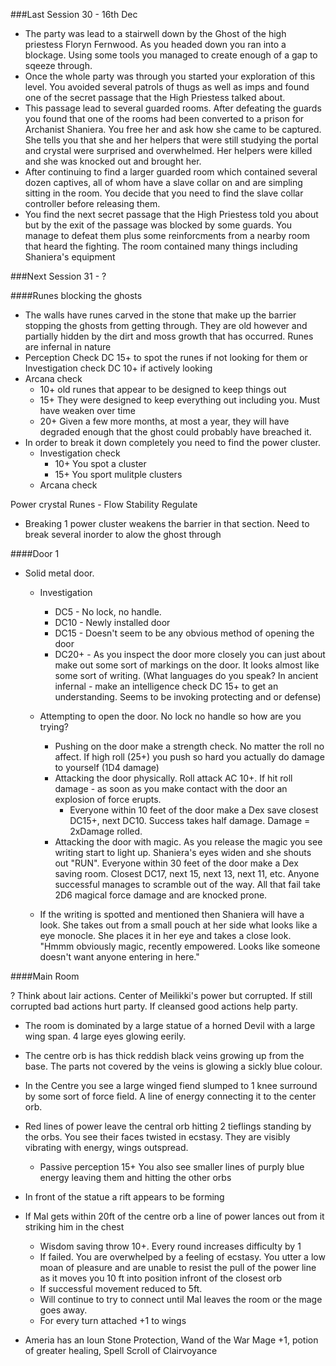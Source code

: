 ###Last Session 30 - 16th Dec

* The party was lead to a stairwell down by the Ghost of the high priestess Floryn Fernwood. As you headed down you ran into a blockage. Using some tools you managed to create enough of a gap to sqeeze through.
* Once the whole party was through you started your exploration of this level. You avoided several patrols of thugs as well as imps and found one of the secret passage that the High Priestess talked about.
* This passage lead to several guarded rooms. After defeating the guards you found that one of the rooms had been converted to a prison for Archanist Shaniera. You free her and ask how she came to be captured. She tells you that she and her helpers that were still studying the portal and crystal were surprised and overwhelmed. Her helpers were killed and she was knocked out and brought her. 
* After continuing to find a larger guarded room which contained several dozen captives, all of whom have a slave collar on and are simpling sitting in the room. You decide that you need to find the slave collar controller before releasing them.
* You find the next secret passage that the High Priestess told you about but by the exit of the passage was blocked by some guards. You manage to defeat them plus some reinforcments from a nearby room that heard the fighting. The room contained many things including Shaniera's equipment


###Next Session 31 - ?

####Runes blocking the ghosts
* The walls have runes carved in the stone that make up the barrier stopping the ghosts from getting through. They are old however and partially hidden by the dirt and moss growth that has occurred. Runes are infernal in nature
* Perception Check DC 15+ to spot the runes if not looking for them or Investigation check DC 10+ if actively looking
* Arcana check 
  * 10+ old runes that appear to be designed to keep things out
  * 15+ They were designed to keep everything out including you. Must have weaken over time
  * 20+ Given a few more months, at most a year, they will have degraded enough that the ghost could probably have breached it.
* In order to break it down completely you need to find the power cluster. 
  * Investigation check
    * 10+ You spot a cluster 
    * 15+ You sport mulitple clusters
  * Arcana check  
    
Power crystal
Runes - Flow
        Stability
        Regulate
* Breaking 1 power cluster weakens the barrier in that section. Need to break several inorder to alow the ghost through

####Door 1
* Solid metal door.
  * Investigation
    * DC5 - No lock, no handle.
    * DC10 - Newly installed door 
    * DC15 - Doesn't seem to be any obvious method of opening the door
    * DC20+ - As you inspect the door more closely you can just about make out some sort of markings on the door. It looks almost like some sort of writing. (What languages do you speak? In ancient infernal - make an intelligence check DC 15+ to get an understanding. Seems to be invoking protecting and or defense)
    
  * Attempting to open the door. No lock no handle so how are you trying?
    * Pushing on the door make a strength check. No matter the roll no affect. If high roll (25+) you push so hard you actually do damage to yourself (1D4 damage)
    * Attacking the door physically. Roll attack AC 10+. If hit roll damage - as soon as you make contact with the door an explosion of force erupts. 
      * Everyone within 10 feet of the door make a Dex save closest DC15+, next DC10. Success takes half damage. Damage = 2xDamage rolled.
    * Attacking the door with magic. As you release the magic you see writing start to light up. Shaniera's eyes widen and she shouts out "RUN". Everyone within 30 feet of the door make a Dex saving room. Closest DC17, next 15, next 13, next 11, etc. Anyone successful manages to scramble out of the way. All that fail take 2D6 magical force damage and are knocked prone. 
  
  * If the writing is spotted and mentioned then Shaniera will have a look. She takes out from a small pouch at her side what looks like a eye monocle. She places it in her eye and takes a close look. "Hmmm obviously magic, recently empowered. Looks like someone doesn't want anyone entering in here." 
      

####Main Room

? Think about lair actions. Center of Meilikki's power but corrupted. If still corrupted bad actions hurt party. If cleansed good actions help party.
* The room is dominated by a large statue of a horned Devil with a large wing span. 4 large eyes glowing eerily.
* The centre orb is has thick reddish black veins growing up from the base. The parts not covered by the veins is glowing a sickly blue colour.
* In the Centre you see a large winged fiend slumped to 1 knee surround by some sort of force field. A line of energy connecting it to the center orb.
* Red lines of power leave the central orb hitting 2 tieflings standing by the orbs. You see their faces twisted in ecstasy. They are visibly vibrating with energy, wings outspread. 
  * Passive perception 15+ You also see smaller lines of purply blue energy leaving them and hitting the other orbs
* In front of the statue a rift appears to be forming

* If Mal gets within 20ft of the centre orb a line of power lances out from it striking him in the chest
  *  Wisdom saving throw 10+. Every round increases difficulty by 1
    * If failed. You are overwhelped by a feeling of ecstasy. You utter a low moan of pleasure and are unable to resist the pull of the power line as it moves you 10 ft into position infront of the closest orb
    * If successful movement reduced to 5ft.
  * Will continue to try to connect until Mal leaves the room or the mage goes away.  
  * For every turn attached +1 to wings
* Ameria has an Ioun Stone Protection, Wand of the War Mage +1, potion of greater healing, Spell Scroll of Clairvoyance  
  







